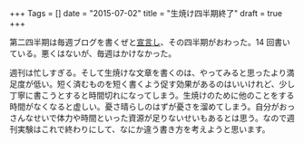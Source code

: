 +++
Tags = []
date = "2015-07-02"
title = "生焼け四半期終了"
draft = true
+++

第二四半期は毎週ブログを書くぜと[宣言し](http://anemone.dodgson.org/2015/03/31/half-baked-weekly/)、その四半期がおわった。14 回書いている。悪くはないが、毎週はかけなかった。

週刊は忙しすぎる。そして生焼けな文章を書くのは、やってみると思ったより満足度が低い。短く済むものを短く書くよう促す効果があるのはいいけれど、少し丁寧に書こうとすると時間切れになってしまう。生焼けのために他のことをする時間がなくなると虚しい。憂さ晴らしのはずが憂さを溜めてしまう。自分がおっさんなせいで体力や時間といった資源が足りないせいもあるとは思う。なので週刊実験はこれで終わりにして、なにか違う書き方を考えようと思います。
